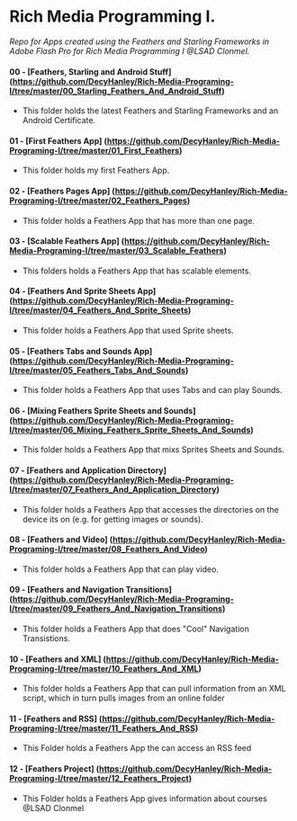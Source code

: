 # Rich Media Programming I.

*Repo for Apps created using the Feathers and Starling Frameworks in Adobe Flash Pro for Rich Media Programming I @LSAD Clonmel.*

#### 00 - [Feathers, Starling and Android Stuff] (https://github.com/DecyHanley/Rich-Media-Programing-I/tree/master/00_Starling_Feathers_And_Android_Stuff)

* This folder holds the latest Feathers and Starling Frameworks and an Android Certificate.

#### 01 - [First Feathers App] (https://github.com/DecyHanley/Rich-Media-Programing-I/tree/master/01_First_Feathers)

* This folder holds my first Feathers App.

#### 02 - [Feathers Pages App] (https://github.com/DecyHanley/Rich-Media-Programing-I/tree/master/02_Feathers_Pages)

* This folder holds a Feathers App that has more than one page.

#### 03 - [Scalable Feathers App] (https://github.com/DecyHanley/Rich-Media-Programing-I/tree/master/03_Scalable_Feathers)

* This folders holds a Feathers App that has scalable elements.

#### 04 - [Feathers And Sprite Sheets App] (https://github.com/DecyHanley/Rich-Media-Programing-I/tree/master/04_Feathers_And_Sprite_Sheets)

* This folder holds a Feathers App that used Sprite sheets.

#### 05 - [Feathers Tabs and Sounds App] (https://github.com/DecyHanley/Rich-Media-Programing-I/tree/master/05_Feathers_Tabs_And_Sounds)

* This folder holds a Feathers App that uses Tabs and can play Sounds.

#### 06 - [Mixing Feathers Sprite Sheets and Sounds] (https://github.com/DecyHanley/Rich-Media-Programing-I/tree/master/06_Mixing_Feathers_Sprite_Sheets_And_Sounds)

* This folder holds a Feathers App that mixs Sprites Sheets and Sounds.

#### 07 - [Feathers and Application Directory] (https://github.com/DecyHanley/Rich-Media-Programing-I/tree/master/07_Feathers_And_Application_Directory)

* This folder holds a Feathers App that accesses the directories on the device its on (e.g. for getting images or sounds).

#### 08 - [Feathers and Video] (https://github.com/DecyHanley/Rich-Media-Programing-I/tree/master/08_Feathers_And_Video)

* This folder holds a Feathers App that can play video.

#### 09 - [Feathers and Navigation Transitions] (https://github.com/DecyHanley/Rich-Media-Programing-I/tree/master/09_Feathers_And_Navigation_Transitions)

* This folder holds a Feathers App that does "Cool" Navigation Transistions.

#### 10 - [Feathers and XML] (https://github.com/DecyHanley/Rich-Media-Programing-I/tree/master/10_Feathers_And_XML)

* This folder holds a Feathers App that can pull information from an XML script, which in turn pulls images from an online folder

#### 11 - [Feathers and RSS] (https://github.com/DecyHanley/Rich-Media-Programing-I/tree/master/11_Feathers_And_RSS)

* This Folder holds a Feathers App the can access an RSS feed

#### 12 - [Feathers Project] (https://github.com/DecyHanley/Rich-Media-Programing-I/tree/master/12_Feathers_Project)

* This Folder holds a Feathers App gives information about courses @LSAD Clonmel
